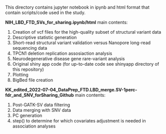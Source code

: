 This directory contains jupyter notebook in ipynb and html format that contain scripts/code used in the study.

**NIH_LBD_FTD_SVs_for_sharing.ipynb/html** main contents:
1. Creation of vcf files for the high-quality subset of structural variant data
2. Descriptive statistic generation
3. Short-read structural variant validation versus Nanopore long-read sequencing data
4. TPCN1 deletion replication assosiaction analysis
5. Neurodegenerative disease gene rare-variant analysis
6. Original shiny app code (for up-to-date code see shinyapp directory of this repository)
7. Plotting
8. BigBed file creation

**KK_edited_2022-07-04_DataPrep_FTD.LBD_merge.SV-1perc-fdr_and_SNV_forSharing_Github** main contents:
1. Post-GATK-SV data filtering
2. Data merging with SNV data
3. PC generation
4. step() to determine for which covariates adjustment is needed in association analyses
